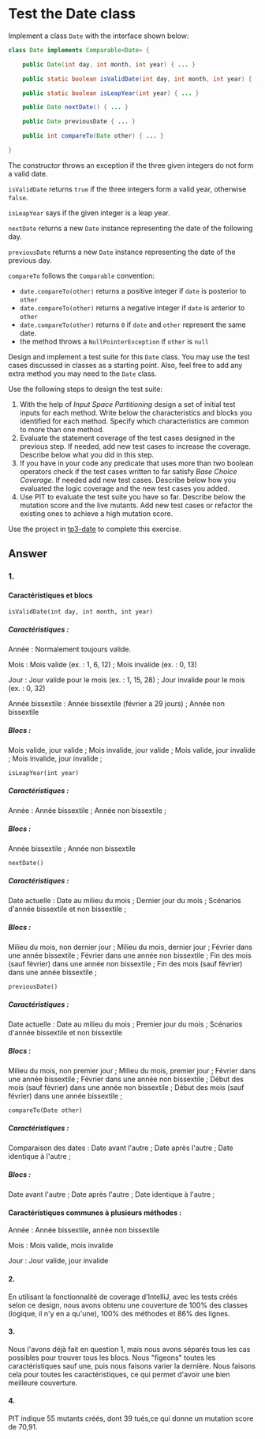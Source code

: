 # Test the Date class

Implement a class `Date` with the interface shown below:

```java
class Date implements Comparable<Date> {

    public Date(int day, int month, int year) { ... }

    public static boolean isValidDate(int day, int month, int year) { ... }

    public static boolean isLeapYear(int year) { ... }

    public Date nextDate() { ... }

    public Date previousDate { ... }

    public int compareTo(Date other) { ... }

}
```

The constructor throws an exception if the three given integers do not form a valid date.

`isValidDate` returns `true` if the three integers form a valid year, otherwise `false`.

`isLeapYear` says if the given integer is a leap year.

`nextDate` returns a new `Date` instance representing the date of the following day.

`previousDate` returns a new `Date` instance representing the date of the previous day.

`compareTo` follows the `Comparable` convention:

* `date.compareTo(other)` returns a positive integer if `date` is posterior to `other`
* `date.compareTo(other)` returns a negative integer if `date` is anterior to `other`
* `date.compareTo(other)` returns `0` if `date` and `other` represent the same date.
* the method throws a `NullPointerException` if `other` is `null` 

Design and implement a test suite for this `Date` class.
You may use the test cases discussed in classes as a starting point. 
Also, feel free to add any extra method you may need to the `Date` class.


Use the following steps to design the test suite:

1. With the help of *Input Space Partitioning* design a set of initial test inputs for each method. Write below the characteristics and blocks you identified for each method. Specify which characteristics are common to more than one method.
2. Evaluate the statement coverage of the test cases designed in the previous step. If needed, add new test cases to increase the coverage. Describe below what you did in this step.
3. If you have in your code any predicate that uses more than two boolean operators check if the test cases written to far satisfy *Base Choice Coverage*. If needed add new test cases. Describe below how you evaluated the logic coverage and the new test cases you added.
4. Use PIT to evaluate the test suite you have so far. Describe below the mutation score and the live mutants. Add new test cases or refactor the existing ones to achieve a high mutation score.

Use the project in [tp3-date](../code/tp3-date) to complete this exercise.

## Answer

### 1.

#### Caractéristiques et blocs

`isValidDate(int day, int month, int year)`

##### Caractéristiques :

Année :
Normalement toujours valide.

Mois :
Mois valide (ex. : 1, 6, 12) ;
Mois invalide (ex. : 0, 13)

Jour :
Jour valide pour le mois (ex. : 1, 15, 28) ;
Jour invalide pour le mois (ex. : 0, 32)

Année bissextile :
Année bissextile (février a 29 jours) ;
Année non bissextile

##### Blocs :

Mois valide, jour valide ;
Mois invalide, jour valide ;
Mois valide, jour invalide ;
Mois invalide, jour invalide ;

`isLeapYear(int year)`

##### Caractéristiques :

Année :
Année bissextile ;
Année non bissextile ;

##### Blocs :

Année bissextile ;
Année non bissextile

`nextDate()`

##### Caractéristiques :

Date actuelle :
Date au milieu du mois ;
Dernier jour du mois ;
Scénarios d'année bissextile et non bissextile ;

##### Blocs :

Milieu du mois, non dernier jour ;
Milieu du mois, dernier jour ;
Février dans une année bissextile ;
Février dans une année non bissextile ;
Fin des mois (sauf février) dans une année non bissextile ;
Fin des mois (sauf février) dans une année bissextile ;

`previousDate()`

##### Caractéristiques :

Date actuelle :
Date au milieu du mois ;
Premier jour du mois ;
Scénarios d'année bissextile et non bissextile

##### Blocs :

Milieu du mois, non premier jour ;
Milieu du mois, premier jour ;
Février dans une année bissextile ;
Février dans une année non bissextile ;
Début des mois (sauf février) dans une année non bissextile ;
Début des mois (sauf février) dans une année bissextile ;

`compareTo(Date other)`

##### Caractéristiques :

Comparaison des dates :
Date avant l'autre ;
Date après l'autre ;
Date identique à l'autre ;

##### Blocs :

Date avant l'autre ;
Date après l'autre ;
Date identique à l'autre ;

#### Caractéristiques communes à plusieurs méthodes :

Année : Année bissextile, année non bissextile

Mois : Mois valide, mois invalide

Jour : Jour valide, jour invalide

#### 2.

En utilisant la fonctionnalité de coverage d'IntelliJ, avec les tests créés selon ce design, nous avons obtenu une couverture de 100% des classes (logique, il n'y en a qu'une), 100% des méthodes et 86% des lignes.

#### 3. 

Nous l'avons déjà fait en question 1, mais nous avons séparés tous les cas possibles pour trouver tous les blocs. Nous "figeons" toutes les caractéristiques sauf une, puis nous faisons varier la dernière. Nous faisons cela pour toutes les caractéristiques, ce qui permet d'avoir une bien meilleure couverture.

#### 4.

PIT indique 55 mutants créés, dont 39 tués,ce qui donne un mutation score de 70,91.
